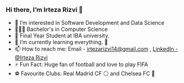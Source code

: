 ### Hi there, I’m Irteza Rizvi 👋

- 👀 I’m interested in Software Development and Data Science 
- 🧑🏻‍🎓 Bachelor's in Computer Science
- 🏫 Final Year Student at IBA university.
- 🌱 I’m currently learning everything. 🤣
- 📫 How to reach me: Email - irtezarizvi14@gmail.com , [LinkedIn - @Irteza Rizvi](https://www.linkedin.com/in/irteza-rizvi7/)
- ⚡️ Fun Fact: Huge fan of football and love to play FIFA
- ⚽️ Favourite Clubs: Real Madrid CF ⚪️ and Chelsea FC 🔵


<!---
### Connect with me:

[![website](./img/globe-light.svg)](https://codestackr.com#gh-light-mode-only)
[![website](./img/globe-dark.svg)](https://codestackr.com#gh-dark-mode-only)
&nbsp;&nbsp;
[![website](./img/youtube-light.svg)](https://youtube.com/codestackr#gh-light-mode-only)
[![website](./img/youtube-dark.svg)](https://youtube.com/codestackr#gh-dark-mode-only)
&nbsp;&nbsp;
[![website](./img/twitter-light.svg)](https://twitter.com/codestackr#gh-light-mode-only)
[![website](./img/twitter-dark.svg)](https://twitter.com/codestackr#gh-dark-mode-only)
&nbsp;&nbsp;
[![website](./img/linkedin-light.svg)](https://linkedin.com/in/codeSTACKr#gh-light-mode-only)
[![website](./img/linkedin-dark.svg)](https://linkedin.com/in/codeSTACKr#gh-dark-mode-only)
&nbsp;&nbsp;
[![website](./img/instagram-light.svg)](https://instagram.com/codeSTACKr#gh-light-mode-only)
[![website](./img/instagram-dark.svg)](https://instagram.com/codeSTACKr#gh-dark-mode-only)
--->
